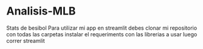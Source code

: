 # Analisis-MLB
Stats de besibol
Para utilizar mi app en streamlit debes clonar mi repositorio con todas las carpetas 
instalar el requeriments con las librerias a usar
luego correr streamlit
